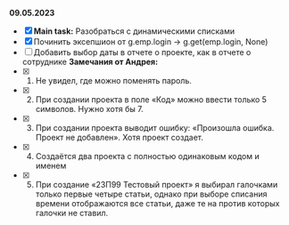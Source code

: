 **09.05.2023**
- [x] **Main task:** Разобраться с динамическими списками
- [x] Починить эксепшион от g.emp.login -> g.get(emp.login, None)  
- [ ] Добавить выбор даты в отчете о проекте, как в отчете о сотруднике
**Замечания от Андрея:**
- [x] 1.	Не увидел, где можно поменять пароль.
- [x] 2.	При создании проекта в поле «Код» можно ввести только 5 символов. Нужно хотя бы 7.
- [x] 3.	При создании проекта выводит ошибку: «Произошла ошибка. Проект не добавлен». Хотя проект создает.
- [x] 4.	Создаётся два проекта с полностью одинаковым кодом и именем
- [x] 5.	При создание «23П99 Тестовый проект» я выбирал галочками только первые четыре статьи, однако при выборе списания времени отображаются все статьи, даже те на против которых галочки не ставил.

